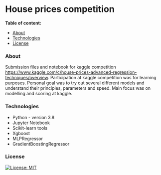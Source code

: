 # House prices competition

**Table of content:**
* [About](#about)
* [Technologies](#technologies)
* [License](#license)

### About
Submission files and notebook for kaggle competition https://www.kaggle.com/c/house-prices-advanced-regression-techniques/overview. Participation at kaggle competition was for learning purposes.
Personal goal was to try out several different models and understand their principles, parameters and speed. 
Main focus was on modelling and scoring at kaggle.

### Technologies
* Python - version 3.8
* Jupyter Notebook
* Scikit-learn tools
* Xgboost
* MLPRegressor
* GradientBoostingRegressor

### License
[![License: MIT](https://img.shields.io/badge/License-MIT-yellow.svg)](https://opensource.org/licenses/MIT)
